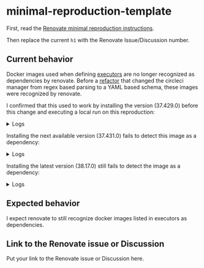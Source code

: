 # minimal-reproduction-template

First, read the [Renovate minimal reproduction instructions](https://github.com/renovatebot/renovate/blob/main/docs/development/minimal-reproductions.md).

Then replace the current `h1` with the Renovate Issue/Discussion number.

## Current behavior

Docker images used when defining [executors](https://circleci.com/docs/configuration-reference/#executors) are no longer recognized as dependencies by renovate.
Before a [refactor](https://github.com/renovatebot/renovate/pull/30142) that changed the circleci manager from regex based parsing to a YAML based schema, these images were recognized by renovate.

I confirmed that this used to work by installing the version (37.429.0) before this change and executing a local run on this reproduction:
<details>
<summary>Logs</summary>

```shell
% LOG_LEVEL=debug renovate --platform=local
...
 INFO: Repository started (repository=local)
       "renovateVersion": "37.429.0"
...
DEBUG: Matched 1 file(s) for manager circleci: .circleci/config.yml (repository=local)
DEBUG: CircleCI docker image (repository=local)
       "depName": "cimg/ruby",
       "currentValue": "3.0.3-browsers",
       "currentDigest": undefined
DEBUG: manager extract durations (ms) (repository=local)
       "managers": {"circleci": 1}
DEBUG: Found circleci package files (repository=local)
DEBUG: Found 1 package file(s) (repository=local)
 INFO: Dependency extraction complete (repository=local)
       "stats": {
         "managers": {"circleci": {"fileCount": 1, "depCount": 1}},
         "total": {"fileCount": 1, "depCount": 1}
       }
...
DEBUG: packageFiles with updates (repository=local)
       "config": {
         "circleci": [
           {
             "deps": [
               {
                 "depName": "cimg/ruby",
                 "currentValue": "3.0.3-browsers",
                 "replaceString": "cimg/ruby:3.0.3-browsers",
                 "autoReplaceStringTemplate": "{{depName}}{{#if newValue}}:{{newValue}}{{/if}}{{#if newDigest}}@{{newDigest}}{{/if}}",
                 "datasource": "docker",
                 "depType": "docker",
                 "versioning": "docker",
                 "updates": [
                   {
                     "bucket": "non-major",
                     "newVersion": "3.3.4",
                     "newValue": "3.3.4-browsers",
                     "newMajor": 3,
                     "newMinor": 3,
                     "newPatch": 4,
                     "updateType": "minor",
                     "branchName": "renovate/cimg-ruby-3.x"
                   }
                 ],
                 "packageName": "cimg/ruby",
                 "warnings": [],
                 "registryUrl": "https://index.docker.io",
                 "currentVersion": "3.0.3",
                 "isSingleVersion": true,
                 "fixedVersion": "3.0.3-browsers"
               }
             ],
             "packageFile": ".circleci/config.yml"
           }
         ]
       }
...
DEBUG: Matched 1 file(s) for manager circleci: .circleci/config.yml (repository=local)
DEBUG: manager extract durations (ms) (repository=local)
       "managers": {"circleci": 5}
DEBUG: Found 0 package file(s) (repository=local)
 INFO: Dependency extraction complete (repository=local)
       "stats": {"managers": {}, "total": {"fileCount": 0, "depCount": 0}}
...
DEBUG: packageFiles with updates (repository=local)
       "config": {}
```

</details>

Installing the next available version (37.431.0) fails to detect this image as a dependency:
<details>
<summary>Logs</summary>

```shell
% LOG_LEVEL=debug renovate --platform=local
...
 INFO: Repository started (repository=local)
       "renovateVersion": "37.431.0"
...

```
</details>

Installing the latest version (38.17.0) still fails to detect the image as a dependency:
<details>
<summary>Logs</summary>

```shell
...
 INFO: Repository started (repository=local)
       "renovateVersion": "38.17.0"
...
DEBUG: Matched 1 file(s) for manager circleci: .circleci/config.yml (repository=local)
DEBUG: manager extract durations (ms) (repository=local)
       "managers": {"circleci": 2}
DEBUG: Found 0 package file(s) (repository=local)
 INFO: Dependency extraction complete (repository=local)
       "stats": {"managers": {}, "total": {"fileCount": 0, "depCount": 0}}
...
DEBUG: packageFiles with updates (repository=local)
       "config": {}
```

</details>

## Expected behavior

I expect renovate to still recognize docker images listed in executors as dependencies.

## Link to the Renovate issue or Discussion

Put your link to the Renovate issue or Discussion here.
